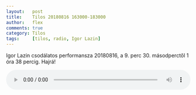 ```yaml
---
layout:   post
title:    Tilos 20180816 163000-183000
author:   flex
comments: true
category: Tilos
tags:     [tilos, radio, Igor Lazin]
---
```


Igor Lazin csodálatos performansza 20180816, a 9. perc 30. másodperctől 1 óra 38 percig. Hajrá!

<audio controls style="width: 100%;">
  <source src="https://archive.tilos.hu/mp3/tilos-20180816-163000-183000.mp3" type="audio/mpeg">
Your browser does not support the audio element.
</audio>